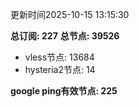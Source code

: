 更新时间2025-10-15 13:15:30

**总订阅: 227**
**总节点: 39526**
- vless节点: 13684
- hysteria2节点: 14

**google ping有效节点: 225**
